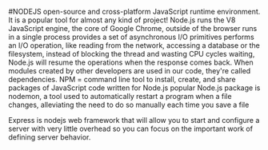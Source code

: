 #NODEJS
open-source and cross-platform JavaScript runtime environment. It is a popular tool for almost any kind of project!
Node.js runs the V8 JavaScript engine, the core of Google Chrome, outside of the browser
runs in a single process
provides a set of asynchronous I/O primitives
performs an I/O operation, like reading from the network, accessing a database or the filesystem, instead of blocking the thread and wasting CPU cycles waiting, Node.js will resume the operations when the response comes back.
When modules created by other developers are used in our code, they're called dependencies.
NPM = command line tool to install, create, and share packages of JavaScript code written for Node.js
popular Node.js package is nodemon, a tool used to automatically restart a program when a file changes, alleviating the need to do so manually each time you save a file

Express is nodejs web framework that will allow you to start and configure a server with very little overhead so you can focus on the important work of defining server behavior.
